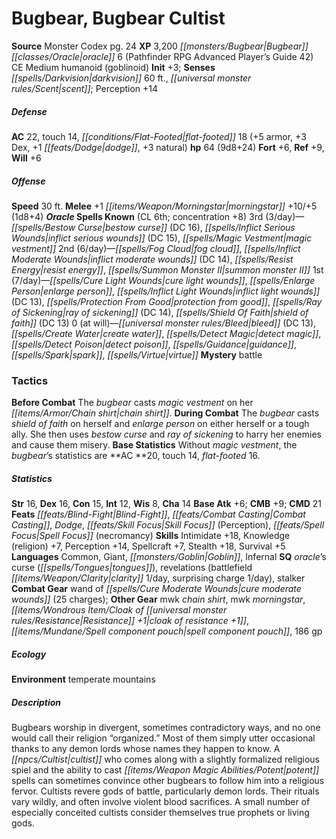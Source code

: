 ﻿---
cssclass: [monsters]
title1: Bugbear, Bugbear Cultist
title2: Bugbear Cultist
CR: 7
sources:
- name: Monster Codex
  page: 24
  link: http://paizo.com/products/btpy9926?Pathfinder-Roleplaying-Game-Monster-Codex
XP: 3200
race: Bugbear
classes:
- oracle 6 (Pathfinder RPG Advanced Player's Guide 42)
alignment: CE
size: Medium
type: humanoid
subtypes:
- goblinoid
initiative:
  bonus: 3
senses:
  darkvision: 60
  scent: true
AC:
  AC: 22
  touch: 14
  flat_footed: 18
  components:
    armor: 5
    dex: 3
    dodge: 1
    natural: 3
HP:
  HP: 64
  long: 9d8+24
saves:
  fort: 6
  ref: 9
  will: 6
speeds:
  base: 30
attacks:
  melee:
  - - text: +1 morningstar +10/+5 (1d8+4)
      entries:
      - - damage: 1d8+4
      attack: +1 morningstar
      bonus:
      - 10
      - 5
spells:
  entries:
  - name: bestow curse
    source: Oracle
    level: 3
    DC: 16
  - name: inflict serious wounds
    source: Oracle
    level: 3
    DC: 15
  - name: magic vestment
    source: Oracle
    level: 3
  - name: fog cloud
    source: Oracle
    level: 2
  - name: inflict moderate wounds
    source: Oracle
    level: 2
    DC: 14
  - name: resist energy
    source: Oracle
    level: 2
  - name: summon monster II
    source: Oracle
    level: 2
  - name: cure light wounds
    source: Oracle
    level: 1
  - name: enlarge person
    source: Oracle
    level: 1
  - name: inflict light wounds
    source: Oracle
    level: 1
    DC: 13
  - name: protection from good
    source: Oracle
    level: 1
  - superscripts:
    - UM
    name: ray of sickening
    source: Oracle
    level: 1
    DC: 14
  - name: shield of faith
    source: Oracle
    level: 1
    DC: 13
  - name: bleed
    source: Oracle
    level: 0
    DC: 13
  - name: create water
    source: Oracle
    level: 0
  - name: detect magic
    source: Oracle
    level: 0
  - name: detect poison
    source: Oracle
    level: 0
  - name: guidance
    source: Oracle
    level: 0
  - superscripts:
    - APG
    name: spark
    source: Oracle
    level: 0
  - name: virtue
    source: Oracle
    level: 0
  sources:
  - name: Oracle
    type: known
    CL: 6
    concentration: 8
    slots:
      3: 3
      2: 6
      1: 7
      0: at-will
    mystery: battle
tactics:
  Before Combat: The bugbear casts magic vestment on her chain shirt.
  During Combat: The bugbear casts shield of faith on herself and enlarge person on
    either herself or a tough ally. She then uses bestow curse and ray of sickening
    to harry her enemies and cause them misery.
  Base Statistics: Without magic vestment, the bugbear's statistics are AC 20, touch
    14, flat-footed 16.
ability_scores:
  STR: 16
  DEX: 16
  CON: 15
  INT: 12
  WIS: 8
  CHA: 14
BAB: 6
CMB: 9
CMD: 21
feats:
- name: Blind-Fight
- name: Combat Casting
- name: Dodge
- name: Skill Focus (Perception)
- name: Spell Focus (necromancy)
skills:
  Intimidate: 18
  Knowledge (religion): 7
  Perception: 14
  Spellcraft: 7
  Stealth: 18
  Survival: 5
languages:
- Common
- Giant
- Goblin
- Infernal
special_qualities:
- oracle's curse (tongues)
- revelations (battlefield clarity 1/day, surprising charge 1/day)
- stalker
gear:
  combat:
  - wand of cure moderate wounds (25 charges)
  other:
  - mwk chain shirt
  - mwk morningstar
  - cloak of resistance +1
  - spell component pouch
  - 186 gp
ecology:
  environment: temperate mountains
desc_long: Bugbears worship in divergent, sometimes contradictory ways, and no one
  would call their religion “organized.” Most of them simply utter occasional thanks
  to any demon lords whose names they happen to know. A cultist who comes along with
  a slightly formalized religious spiel and the ability to cast potent spells can
  sometimes convince other bugbears to follow him into a religious fervor. Cultists
  revere gods of battle, particularly demon lords. Their rituals vary wildly, and
  often involve violent blood sacrifices. A small number of especially conceited cultists
  consider themselves true prophets or living gods.

---

# Bugbear, Bugbear Cultist

**Source** Monster Codex pg. 24
**XP** 3,200
_[[monsters/Bugbear|Bugbear]]_ _[[classes/Oracle|oracle]]_ 6 (Pathfinder RPG Advanced Player’s Guide 42)
CE Medium humanoid (goblinoid)
**Init** +3; **Senses** _[[spells/Darkvision|darkvision]]_ 60 ft., _[[universal monster rules/Scent|scent]]_; Perception +14

##### Defense

**AC** 22, touch 14, _[[conditions/Flat-Footed|flat-footed]]_ 18 (+5 armor, +3 Dex, +1 _[[feats/Dodge|dodge]]_, +3 natural)
**hp** 64 (9d8+24)
**Fort** +6, **Ref** +9, **Will** +6

##### Offense
**Speed** 30 ft.
**Melee** +1 _[[items/Weapon/Morningstar|morningstar]]_ +10/+5 (1d8+4)
**_Oracle_ Spells Known** (CL 6th; concentration +8)
3rd (3/day)—_[[spells/Bestow Curse|bestow curse]]_ (DC 16), _[[spells/Inflict Serious Wounds|inflict serious wounds]]_ (DC 15), _[[spells/Magic Vestment|magic vestment]]_
 2nd (6/day)—_[[spells/Fog Cloud|fog cloud]]_, _[[spells/Inflict Moderate Wounds|inflict moderate wounds]]_ (DC 14), _[[spells/Resist Energy|resist energy]]_, _[[spells/Summon Monster II|summon monster II]]_
 1st (7/day)—_[[spells/Cure Light Wounds|cure light wounds]]_, _[[spells/Enlarge Person|enlarge person]]_, _[[spells/Inflict Light Wounds|inflict light wounds]]_ (DC 13), _[[spells/Protection From Good|protection from good]]_, _[[spells/Ray of Sickening|ray of sickening]]_ (DC 14), _[[spells/Shield Of Faith|shield of faith]]_ (DC 13)
 0 (at will)—_[[universal monster rules/Bleed|bleed]]_ (DC 13), _[[spells/Create Water|create water]]_, _[[spells/Detect Magic|detect magic]]_, _[[spells/Detect Poison|detect poison]]_, _[[spells/Guidance|guidance]]_, _[[spells/Spark|spark]]_, _[[spells/Virtue|virtue]]_
 **Mystery** battle

### Tactics

**Before Combat** The _bugbear_ casts _magic vestment_ on her _[[items/Armor/Chain shirt|chain shirt]]_.
 **During Combat** The _bugbear_ casts _shield of faith_ on herself and _enlarge person_ on either herself or a tough ally. She then uses _bestow curse_ and _ray of sickening_ to harry her enemies and cause them misery.
 **Base Statistics** Without _magic vestment_, the _bugbear_’s statistics are **AC **20, touch 14, _flat-footed_ 16.

##### Statistics
**Str** 16, **Dex** 16, **Con** 15, **Int** 12, **Wis** 8, **Cha** 14
**Base Atk** +6; **CMB** +9; **CMD** 21
**Feats** _[[feats/Blind-Fight|Blind-Fight]]_, _[[feats/Combat Casting|Combat Casting]]_, _Dodge_, _[[feats/Skill Focus|Skill Focus]]_ (Perception), _[[feats/Spell Focus|Spell Focus]]_ (necromancy)
**Skills** Intimidate +18, Knowledge (religion) +7, Perception +14, Spellcraft +7, Stealth +18, Survival +5
**Languages** Common, Giant, _[[monsters/Goblin|Goblin]]_, Infernal
**SQ** _oracle_’s curse (_[[spells/Tongues|tongues]]_), revelations (battlefield _[[items/Weapon/Clarity|clarity]]_ 1/day, surprising charge 1/day), stalker
**Combat Gear** wand of _[[spells/Cure Moderate Wounds|cure moderate wounds]]_ (25 charges); **Other Gear** mwk _chain shirt_, mwk _morningstar_, _[[items/Wondrous Item/Cloak of _[[universal monster rules/Resistance|Resistance]]_ +1|cloak of _resistance_ +1]]_, _[[items/Mundane/Spell component pouch|spell component pouch]]_, 186 gp

##### Ecology

**Environment** temperate mountains

##### Description

Bugbears worship in divergent, sometimes contradictory ways, and no one would call their religion “organized.” Most of them simply utter occasional thanks to any demon lords whose names they happen to know. A _[[npcs/Cultist|cultist]]_ who comes along with a slightly formalized religious spiel and the ability to cast _[[items/Weapon Magic Abilities/Potent|potent]]_ spells can sometimes convince other bugbears to follow him into a religious fervor. Cultists revere gods of battle, particularly demon lords. Their rituals vary wildly, and often involve violent blood sacrifices. A small number of especially conceited cultists consider themselves true prophets or living gods.
